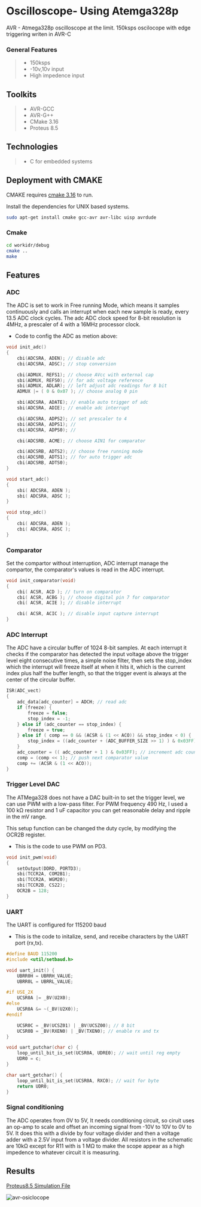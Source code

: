 # Oscilloscope- Using Atemga328p 
AVR - Atmega328p oscilloscope at the limit. 150ksps oscilocope with edge triggering writen in AVR-C
### General Features
> * 150ksps 
> * -10v,10v input
> * High impedence input 
## Toolkits 

> * AVR-GCC
> * AVR-G++
> * CMake 3.16
> * Proteus 8.5

## Technologies
> * C for embedded systems

## Deployment with CMAKE

CMAKE requires [cmake 3.16](https://cmake.org/cmake/help/latest/release/3.16.html) to run.

Install the dependencies for UNIX based systems. 
```sh
sudo apt-get install cmake gcc-avr avr-libc uisp avrdude
```
### Cmake 
```sh
cd workidr/debug
cmake ..
make
```

## Features
### ADC
The ADC is set to work in Free running Mode, which means it samples continuously and calls an interrupt when each new sample is ready, every 13.5 ADC clock cycles.
The adc ADC clock speed for 8-bit resolution is 4MHz, a prescaler of 4 with a 16MHz processor clock. 
* Code to config the ADC as metion above:
```c
void init_adc()
{
    cbi(ADCSRA, ADEN); // disable adc
    cbi(ADCSRA, ADSC); // stop conversion

    cbi(ADMUX, REFS1); // choose AVcc with external cap
    sbi(ADMUX, REFS0); // for adc voltage reference
    sbi(ADMUX, ADLAR); // left adjust adc readings for 8 bit
    ADMUX |= ( 0 & 0x07 ); // choose analog 0 pin

    sbi(ADCSRA, ADATE); // enable auto trigger of adc
    sbi(ADCSRA, ADIE); // enable adc interrupt

    cbi(ADCSRA, ADPS2); // set prescaler to 4
    sbi(ADCSRA, ADPS1); //
    cbi(ADCSRA, ADPS0); //

    cbi(ADCSRB, ACME); // choose AIN1 for comparator

    cbi(ADCSRB, ADTS2); // choose free running mode
    cbi(ADCSRB, ADTS1); // for auto trigger adc
    cbi(ADCSRB, ADTS0);
}

void start_adc()
{
    sbi( ADCSRA, ADEN );
    sbi( ADCSRA, ADSC );
}

void stop_adc()
{
    cbi( ADCSRA, ADEN );
    cbi( ADCSRA, ADSC );
}
```

### Comparator
Set the compartor without interruption, ADC interrupt manage the compartor, the comparator's values is read in the ADC interrupt. 
```c
void init_comparator(void)
{
    cbi( ACSR, ACD ); // turn on comparator
    cbi( ACSR, ACBG ); // choose digital pin 7 for comparator
    cbi( ACSR, ACIE ); // disable interrupt

    cbi( ACSR, ACIC ); // disable input capture interrupt
}
```

### ADC Interrupt

The ADC have a circular buffer of 1024 8-bit samples. At each interrupt it checks if the comparator has detected the input voltage above the trigger level eight consecutive times, a simple noise filter, then sets the stop_index which the interrupt will freeze itself at when it hits it, which is the current index plus half the buffer length, so that the trigger event is always at the center of the circular buffer.

```c
ISR(ADC_vect)
{
    adc_data[adc_counter] = ADCH; // read adc
    if (freeze) {
        freeze = false;
        stop_index = -1;
    } else if (adc_counter == stop_index) {
        freeze = true;
    } else if ( comp == 0 && (ACSR & (1 << ACO)) && stop_index < 0) {
        stop_index = ((adc_counter + (ADC_BUFFER_SIZE >> 1) ) & 0x03FF);
    }
    adc_counter = (( adc_counter + 1 ) & 0x03FF); // increment adc counter
    comp = (comp << 1); // push next comparator value
    comp += (ACSR & (1 << ACO));
}
```

###  Trigger Level DAC
The ATMega328 does not have a DAC built-in to set the trigger level, we can use PWM with a low-pass filter. For PWM frequency 490 Hz, I used a 100 kΩ resistor and 1 uF capacitor you can get reasonable delay and ripple in the mV range.

This setup function can be changed the duty cycle, by modifying the OCR2B register.

* This is the code to use PWM on PD3. 
```c
void init_pwm(void)
{
    setOutput(DDRD, PORTD3);
    sbi(TCCR2A, COM2B1);
    sbi(TCCR2A, WGM20);
    sbi(TCCR2B, CS22);
    OCR2B = 128;
}
```

### UART
The UART is configured for 115200 baud
* This is the code to initalize, send, and receibe characters  by  the UART port (rx,tx).
```c
#define BAUD 115200
#include <util/setbaud.h>

void uart_init() {
    UBRR0H = UBRRH_VALUE;
    UBRR0L = UBRRL_VALUE;

#if USE_2X
    UCSR0A |= _BV(U2X0);
#else
    UCSR0A &= ~(_BV(U2X0));
#endif

    UCSR0C = _BV(UCSZ01) | _BV(UCSZ00); // 8 bit
    UCSR0B = _BV(RXEN0) | _BV(TXEN0); // enable rx and tx
}

void uart_putchar(char c) {
    loop_until_bit_is_set(UCSR0A, UDRE0); // wait until reg empty
    UDR0 = c;
}

char uart_getchar() {
    loop_until_bit_is_set(UCSR0A, RXC0); // wait for byte
    return UDR0;
}
```

### Signal conditioning
The ADC operates from 0V to 5V, It needs conditioning circuit, so ciruit uses an op-amp to scale and offset an incoming signal from -10V to 10V to 0V to 5V.
It does this with a divide by four voltage divider and then a voltage adder with a 2.5V input from a voltage divider. All resistors in the schematic are 10kΩ except for R11 with is 1 MΩ to make the scope appear as a high impedence to whatever circuit it is measuring.


## Results

[Proteus8.5 Simulation File](avr-osiclocope.pdsprj)

![avr-osiclocope](avr-osiclocope.BMP)

